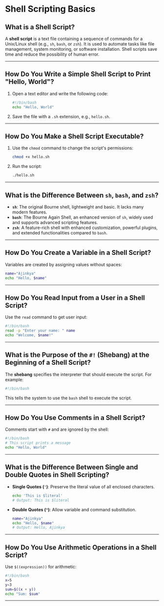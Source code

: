 # Shell Scripting Basics

## What is a Shell Script?
A **shell script** is a text file containing a sequence of commands for a Unix/Linux shell (e.g., `sh`, `bash`, or `zsh`). It is used to automate tasks like file management, system monitoring, or software installation. Shell scripts save time and reduce the possibility of human error.

---

## How Do You Write a Simple Shell Script to Print "Hello, World"?
1. Open a text editor and write the following code:
   ```bash
   #!/bin/bash
   echo "Hello, World"
   ```
2. Save the file with a `.sh` extension, e.g., `hello.sh`.

---

## How Do You Make a Shell Script Executable?
1. Use the `chmod` command to change the script's permissions:
   ```bash
   chmod +x hello.sh
   ```
2. Run the script:
   ```bash
   ./hello.sh
   ```

---

## What is the Difference Between `sh`, `bash`, and `zsh`?
- **`sh`**: The original Bourne shell, lightweight and basic. It lacks many modern features.
- **`bash`**: The Bourne Again Shell, an enhanced version of `sh`, widely used and supports advanced scripting features.
- **`zsh`**: A feature-rich shell with enhanced customization, powerful plugins, and extended functionalities compared to `bash`.

---

## How Do You Create a Variable in a Shell Script?
Variables are created by assigning values without spaces:
```bash
name="Ajinkya"
echo "Hello, $name"
```

---

## How Do You Read Input from a User in a Shell Script?
Use the `read` command to get user input:
```bash
#!/bin/bash
read -p "Enter your name: " name
echo "Welcome, $name!"
```

---

## What is the Purpose of the `#!` (Shebang) at the Beginning of a Shell Script?
The **shebang** specifies the interpreter that should execute the script. For example:
```bash
#!/bin/bash
```
This tells the system to use the `bash` shell to execute the script.

---

## How Do You Use Comments in a Shell Script?
Comments start with `#` and are ignored by the shell:
```bash
#!/bin/bash
# This script prints a message
echo "Hello, World"
```

---

## What is the Difference Between Single and Double Quotes in Shell Scripting?
- **Single Quotes (`'`)**: Preserve the literal value of all enclosed characters.
  ```bash
  echo 'This is $literal'
  # Output: This is $literal
  ```
- **Double Quotes (`"`)**: Allow variable and command substitution.
  ```bash
  name="Ajinkya"
  echo "Hello, $name"
  # Output: Hello, Ajinkya
  ```

---

## How Do You Use Arithmetic Operations in a Shell Script?
Use `$((expression))` for arithmetic:
```bash
#!/bin/bash
x=5
y=3
sum=$((x + y))
echo "Sum: $sum"
```

---
